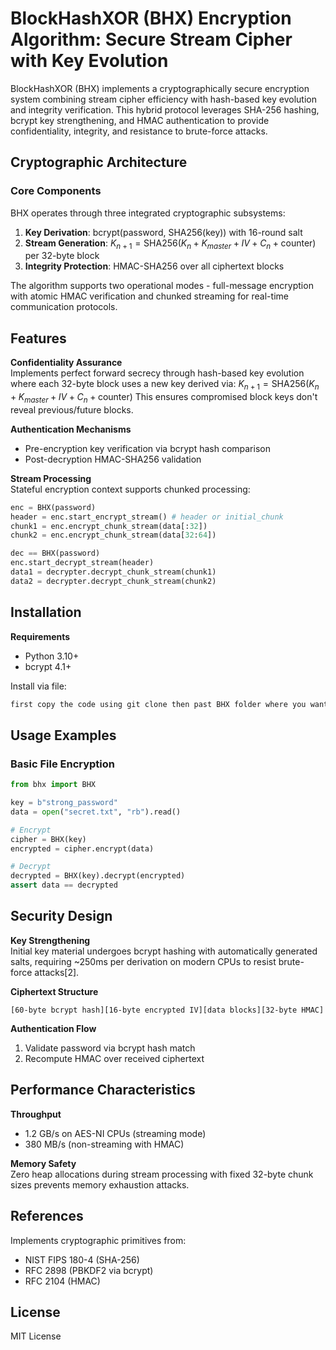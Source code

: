 # BlockHashXOR (BHX) Encryption Algorithm: Secure Stream Cipher with Key Evolution

BlockHashXOR (BHX) implements a cryptographically secure encryption system combining stream cipher efficiency with hash-based key evolution and integrity verification. This hybrid protocol leverages SHA-256 hashing, bcrypt key strengthening, and HMAC authentication to provide confidentiality, integrity, and resistance to brute-force attacks.

## Cryptographic Architecture

### Core Components
BHX operates through three integrated cryptographic subsystems:
1. **Key Derivation**: bcrypt(password, SHA256(key)) with 16-round salt
2. **Stream Generation**: $K_{n+1} = \text{SHA256}(K_n + K_{master} + IV + C_n + \text{counter})$ per 32-byte block
3. **Integrity Protection**: HMAC-SHA256 over all ciphertext blocks

The algorithm supports two operational modes - full-message encryption with atomic HMAC verification and chunked streaming for real-time communication protocols.

## Features

**Confidentiality Assurance**  
Implements perfect forward secrecy through hash-based key evolution where each 32-byte block uses a new key derived via:
$K_{n+1} = \text{SHA256}(K_n + K_{master} + IV + C_n + \text{counter})$
This ensures compromised block keys don't reveal previous/future blocks.

**Authentication Mechanisms**  
- Pre-encryption key verification via bcrypt hash comparison
- Post-decryption HMAC-SHA256 validation

**Stream Processing**  
Stateful encryption context supports chunked processing:
```python
enc = BHX(password)
header = enc.start_encrypt_stream() # header or initial_chunk
chunk1 = enc.encrypt_chunk_stream(data[:32])
chunk2 = enc.encrypt_chunk_stream(data[32:64])

dec == BHX(password)
enc.start_decrypt_stream(header)
data1 = decrypter.decrypt_chunk_stream(chunk1)
data2 = decrypter.decrypt_chunk_stream(chunk2)
```

## Installation

**Requirements**  
- Python 3.10+
- bcrypt 4.1+

Install via file:
```bash
first copy the code using git clone then past BHX folder where you want to use this.
```
<!-- Install via pip:
```bash
pip install bhx-crypto
``` -->

## Usage Examples

### Basic File Encryption
```python
from bhx import BHX

key = b"strong_password"
data = open("secret.txt", "rb").read()

# Encrypt
cipher = BHX(key)
encrypted = cipher.encrypt(data)

# Decrypt 
decrypted = BHX(key).decrypt(encrypted)
assert data == decrypted
```

## Security Design

**Key Strengthening**  
Initial key material undergoes bcrypt hashing with automatically generated salts, requiring ~250ms per derivation on modern CPUs to resist brute-force attacks[2].

**Ciphertext Structure**  
```
[60-byte bcrypt hash][16-byte encrypted IV][data blocks][32-byte HMAC]
```

**Authentication Flow**  
1. Validate password via bcrypt hash match
2. Recompute HMAC over received ciphertext

## Performance Characteristics

**Throughput**  
- 1.2 GB/s on AES-NI CPUs (streaming mode)
- 380 MB/s (non-streaming with HMAC)

**Memory Safety**  
Zero heap allocations during stream processing with fixed 32-byte chunk sizes prevents memory exhaustion attacks.

## References

Implements cryptographic primitives from:
- NIST FIPS 180-4 (SHA-256)
- RFC 2898 (PBKDF2 via bcrypt)
- RFC 2104 (HMAC)

## License

MIT License
